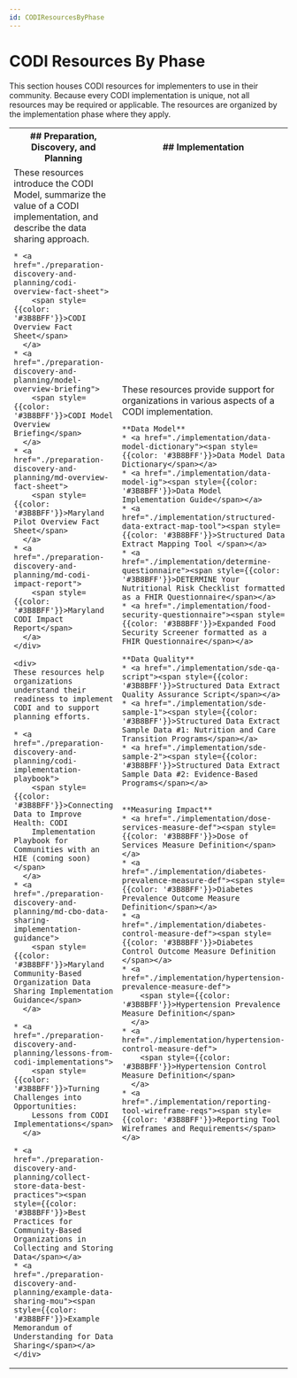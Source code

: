 ```yaml
---
id: CODIResourcesByPhase
---
```




# CODI Resources By Phase

This section houses CODI resources for implementers to use in their community.
Because every CODI implementation is unique, not all resources may be required
or applicable. The resources are organized by the implementation phase where
they apply.

<table>
    <colgroup>
        <col span="1"/>
        <col span="1"/>
    </colgroup>
    <tr>
        <th scope="col" style={{width: '50%'}}>
        ## Preparation, Discovery, and Planning
        </th>
        <th scope="col" style={{width: '50%'}}>
        ## Implementation
        </th>
    </tr>
<tr>
<td style={{verticalAlign: 'top'}}>
    <div>
    These resources introduce the CODI Model, summarize the value of a CODI
    implementation, and describe the data sharing approach.

    * <a href="./preparation-discovery-and-planning/codi-overview-fact-sheet">
        <span style={{color: '#3B8BFF'}}>CODI Overview Fact Sheet</span>
      </a>
    * <a href="./preparation-discovery-and-planning/model-overview-briefing">
        <span style={{color: '#3B8BFF'}}>CODI Model Overview Briefing</span>
      </a>
    * <a href="./preparation-discovery-and-planning/md-overview-fact-sheet">
        <span style={{color: '#3B8BFF'}}>Maryland Pilot Overview Fact Sheet</span>
      </a>
    * <a href="./preparation-discovery-and-planning/md-codi-impact-report">
        <span style={{color: '#3B8BFF'}}>Maryland CODI Impact Report</span>
      </a>
    </div>

    <div>
    These resources help organizations understand their readiness to implement
    CODI and to support planning efforts.

    * <a href="./preparation-discovery-and-planning/codi-implementation-playbook">
        <span style={{color: '#3B8BFF'}}>Connecting Data to Improve Health: CODI
        Implementation Playbook for Communities with an HIE (coming soon)</span>
      </a>
    * <a href="./preparation-discovery-and-planning/md-cbo-data-sharing-implementation-guidance">
        <span style={{color: '#3B8BFF'}}>Maryland Community-Based Organization Data Sharing Implementation Guidance</span>
      </a>

    * <a href="./preparation-discovery-and-planning/lessons-from-codi-implementations">
        <span style={{color: '#3B8BFF'}}>Turning Challenges into Opportunities:
        Lessons from CODI Implementations</span>
      </a>

    * <a href="./preparation-discovery-and-planning/collect-store-data-best-practices"><span style={{color: '#3B8BFF'}}>Best Practices for Community-Based Organizations in Collecting and Storing Data</span></a>
    * <a href="./preparation-discovery-and-planning/example-data-sharing-mou"><span style={{color: '#3B8BFF'}}>Example Memorandum of Understanding for Data Sharing</span></a>
    </div>
</td>
<td>
    These resources provide support for organizations in various aspects of a CODI implementation.

    **Data Model**
    * <a href="./implementation/data-model-dictionary"><span style={{color: '#3B8BFF'}}>Data Model Data Dictionary</span></a>
    * <a href="./implementation/data-model-ig"><span style={{color: '#3B8BFF'}}>Data Model Implementation Guide</span></a>
    * <a href="./implementation/structured-data-extract-map-tool"><span style={{color: '#3B8BFF'}}>Structured Data Extract Mapping Tool </span></a>
    * <a href="./implementation/determine-questionnaire"><span style={{color: '#3B8BFF'}}>DETERMINE Your Nutritional Risk Checklist formatted as a FHIR Questionnaire</span></a>
    * <a href="./implementation/food-security-questionnaire"><span style={{color: '#3B8BFF'}}>Expanded Food Security Screener formatted as a FHIR Questionnaire</span></a>

    **Data Quality**
    * <a href="./implementation/sde-qa-script"><span style={{color: '#3B8BFF'}}>Structured Data Extract Quality Assurance Script</span></a>
    * <a href="./implementation/sde-sample-1"><span style={{color: '#3B8BFF'}}>Structured Data Extract Sample Data #1: Nutrition and Care Transition Programs</span></a>
    * <a href="./implementation/sde-sample-2"><span style={{color: '#3B8BFF'}}>Structured Data Extract Sample Data #2: Evidence-Based Programs</span></a>


    **Measuring Impact**
    * <a href="./implementation/dose-services-measure-def"><span style={{color: '#3B8BFF'}}>Dose of Services Measure Definition</span></a>
    * <a href="./implementation/diabetes-prevalence-measure-def"><span style={{color: '#3B8BFF'}}>Diabetes Prevalence Outcome Measure Definition</span></a>
    * <a href="./implementation/diabetes-control-measure-def"><span style={{color: '#3B8BFF'}}>Diabetes Control Outcome Measure Definition </span></a>
    * <a href="./implementation/hypertension-prevalence-measure-def">
        <span style={{color: '#3B8BFF'}}>Hypertension Prevalence Measure Definition</span>
      </a>
    * <a href="./implementation/hypertension-control-measure-def">
        <span style={{color: '#3B8BFF'}}>Hypertension Control Measure Definition</span>
      </a>
    * <a href="./implementation/reporting-tool-wireframe-reqs"><span style={{color: '#3B8BFF'}}>Reporting Tool Wireframes and Requirements</span></a>

</td>
</tr>
</table>
